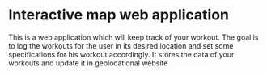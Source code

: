 # Interactive map web application

This is a web application which will keep track of your workout. The goal is to log the workouts for the user in its desired location and set some specifications for his workout accordingly. It stores the data of your workouts and update it in geolocational website
